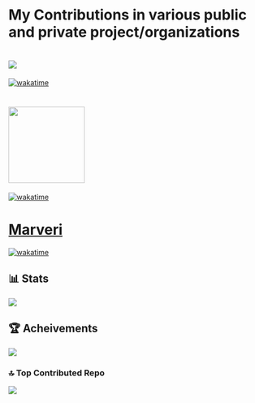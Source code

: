 # My Contributions in various public and private project/organizations
#  ![](https://www.labxchange.org/assets/images/labxchange-logo-trim.svg) <br/>
   [![wakatime](https://wakatime.com/badge/user/3cb3afdb-7ae5-40a1-9de9-b2a4a44eefdd/project/018e46c8-baa0-4177-9b97-24c2f6784485.svg?label=labxchange&style=for-the-badge&color=grey)](https://wakatime.com/badge/user/3cb3afdb-7ae5-40a1-9de9-b2a4a44eefdd/project/018b1f34-8c7d-4513-9bfb-27cfb83a0f12)
#  <img src="https://github.com/user-attachments/assets/2b3ed73a-0e30-4fa4-a042-a5873c7ee24d" width="150"> <br/>
   [![wakatime](https://wakatime.com/badge/user/3cb3afdb-7ae5-40a1-9de9-b2a4a44eefdd/project/1e311012-3182-4ef4-9931-da972e21abcc.svg?style=for-the-badge&label=Cresta)](https://wakatime.com/badge/user/3cb3afdb-7ae5-40a1-9de9-b2a4a44eefdd/project/1e311012-3182-4ef4-9931-da972e21abcc?style=plastic&label=Cresta)
#  [Marveri](https://marveri.com) <br/>
   [![wakatime](https://wakatime.com/badge/user/3cb3afdb-7ae5-40a1-9de9-b2a4a44eefdd/project/018b1f34-8c7d-4513-9bfb-27cfb83a0f12.svg?style=for-the-badge&label=Marveri)](https://wakatime.com/badge/user/3cb3afdb-7ae5-40a1-9de9-b2a4a44eefdd/project/1e311012-3182-4ef4-9931-da972e21abcc?style=plastic&label=Marveri)


## 📊 Stats
![](https://github-readme-streak-stats.herokuapp.com/?user=larebsyed&theme=dark&hide_border=false)<br/>

## 🏆 Acheivements
![](https://github-profile-trophy.vercel.app/?username=larebsyed&theme=discord&no-frame=true&no-bg=false&margin-w=4)

### 🔝 Top Contributed Repo
![](https://github-contributor-stats.vercel.app/api?username=larebsyed&limit=5&theme=dark&combine_all_yearly_contributions=true)

